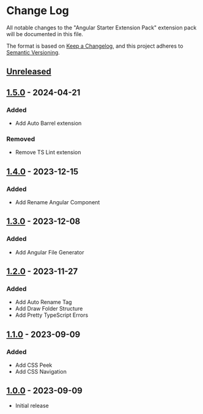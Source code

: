 # Change Log

All notable changes to the "Angular Starter Extension Pack" extension pack will be documented in this file.

The format is based on [Keep a Changelog](https://keepachangelog.com/en/1.0.0/),
and this project adheres to [Semantic Versioning](https://semver.org/spec/v2.0.0.html).

## [Unreleased]

## [1.5.0] - 2024-04-21

### Added

- Add Auto Barrel extension

### Removed

- Remove TS Lint extension

## [1.4.0] - 2023-12-15

### Added

- Add Rename Angular Component

## [1.3.0] - 2023-12-08

### Added

- Add Angular File Generator

## [1.2.0] - 2023-11-27

### Added

- Add Auto Rename Tag
- Add Draw Folder Structure
- Add Pretty TypeScript Errors

## [1.1.0] - 2023-09-09

### Added

- Add CSS Peek
- Add CSS Navigation

## [1.0.0] - 2023-09-09

- Initial release

[unreleased]: https://github.com/ManuelGil/vscode-angular-starter-pack/compare/v1.5.0...HEAD
[1.5.0]: https://github.com/ManuelGil/vscode-angular-starter-pack/compare/v1.4.0...v1.5.0
[1.4.0]: https://github.com/ManuelGil/vscode-angular-starter-pack/compare/v1.3.0...v1.4.0
[1.3.0]: https://github.com/ManuelGil/vscode-angular-starter-pack/compare/v1.2.0...v1.3.0
[1.2.0]: https://github.com/ManuelGil/vscode-angular-starter-pack/compare/v1.1.0...v1.2.0
[1.1.0]: https://github.com/ManuelGil/vscode-angular-starter-pack/compare/v1.0.0...v1.1.0
[1.0.0]: https://github.com/ManuelGil/vscode-angular-starter-pack/releases/tag/v1.0.0
